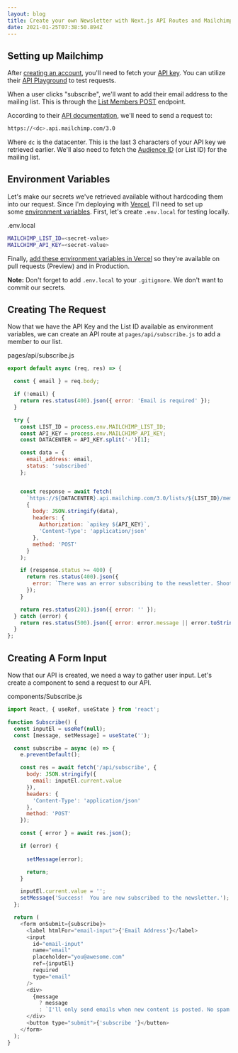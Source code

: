 ```yaml
---
layout: blog
title: Create your own Newsletter with Next.js API Routes and Mailchimp
date: 2021-01-25T07:38:50.894Z
---
```

<!--StartFragment-->

## Setting up Mailchimp

After [creating an account](https://mailchimp.com/help/create-an-account/), you'll need to fetch your [API key](https://mailchimp.com/help/about-api-keys/#find+or+generate+your+api+key). You can utilize their [API Playground](https://us1.api.mailchimp.com/playground/?_ga=2.231663199.1180055433.1567349670-195619933.1565803046) to test requests.

When a user clicks "subscribe", we'll want to add their email address to the mailing list. This is through the [List Members POST](https://developer.mailchimp.com/documentation/mailchimp/reference/lists/members/#create-post_lists_list_id_members) endpoint.

According to their [API documentation](https://developer.mailchimp.com/documentation/mailchimp/guides/get-started-with-mailchimp-api-3/), we'll need to send a request to:

```bash
https://<dc>.api.mailchimp.com/3.0
```

Where `dc` is the datacenter. This is the last 3 characters of your API key we retrieved earlier. We'll also need to fetch the [Audience ID](https://mailchimp.com/help/find-audience-id/) (or List ID) for the mailing list.

## Environment Variables

Let's make our secrets we've retrieved available without hardcoding them into our request. Since I'm deploying with [Vercel](https://vercel.com/), I'll need to set up some [environment variables](https://nextjs.org/docs/basic-features/environment-variables). First, let's create `.env.local` for testing locally.

.env.local

```bash
MAILCHIMP_LIST_ID=<secret-value>
MAILCHIMP_API_KEY=<secret-value>
```

Finally, [add these environment variables in Vercel](https://vercel.com/docs/environment-variables) so they're available on pull requests (Preview) and in Production.

**Note:** Don't forget to add `.env.local` to your `.gitignore`. We don't want to commit our secrets.

## Creating The Request

Now that we have the API Key and the List ID available as environment variables, we can create an API route at `pages/api/subscribe.js` to add a member to our list.

pages/api/subscribe.js

```js
export default async (req, res) => {

  const { email } = req.body;

  if (!email) {
    return res.status(400).json({ error: 'Email is required' });
  }

  try {
    const LIST_ID = process.env.MAILCHIMP_LIST_ID;
    const API_KEY = process.env.MAILCHIMP_API_KEY;
    const DATACENTER = API_KEY.split('-')[1];

    const data = {
      email_address: email,
      status: 'subscribed'
    };


    const response = await fetch(
      `https://${DATACENTER}.api.mailchimp.com/3.0/lists/${LIST_ID}/members`,
      {
        body: JSON.stringify(data),
        headers: {
          Authorization: `apikey ${API_KEY}`,
          'Content-Type': 'application/json'
        },
        method: 'POST'
      }
    );

    if (response.status >= 400) {
      return res.status(400).json({
        error: `There was an error subscribing to the newsletter. Shoot me an email at [me@leerob.io] and I'll add you to the list.`
      });
    }

    return res.status(201).json({ error: '' });
  } catch (error) {
    return res.status(500).json({ error: error.message || error.toString() });
  }
};
```

## Creating A Form Input

Now that our API is created, we need a way to gather user input. Let's create a component to send a request to our API.

components/Subscribe.js

```js
import React, { useRef, useState } from 'react';

function Subscribe() {
  const inputEl = useRef(null);
  const [message, setMessage] = useState('');

  const subscribe = async (e) => {
    e.preventDefault();

    const res = await fetch('/api/subscribe', {
      body: JSON.stringify({
        email: inputEl.current.value
      }),
      headers: {
        'Content-Type': 'application/json'
      },
      method: 'POST'
    });

    const { error } = await res.json();

    if (error) {
     
      setMessage(error);

      return;
    }

    inputEl.current.value = '';
    setMessage('Success!  You are now subscribed to the newsletter.');
  };

  return (
    <form onSubmit={subscribe}>
      <label htmlFor="email-input">{'Email Address'}</label>
      <input
        id="email-input"
        name="email"
        placeholder="you@awesome.com"
        ref={inputEl}
        required
        type="email"
      />
      <div>
        {message
          ? message
          : `I'll only send emails when new content is posted. No spam.`}
      </div>
      <button type="submit">{'subscribe '}</button>
    </form>
  );
}
```

<!--EndFragment-->